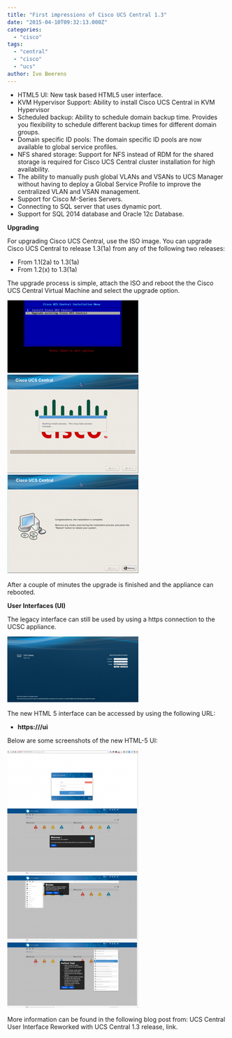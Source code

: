 ```yaml
---
title: "First impressions of Cisco UCS Central 1.3"
date: "2015-04-10T09:32:13.000Z"
categories: 
  - "cisco"
tags: 
  - "central"
  - "cisco"
  - "ucs"
author: Ivo Beerens
---
```


- HTML5 UI: New task based HTML5 user interface.
- KVM Hypervisor Support: Ability to install Cisco UCS Central in KVM Hypervisor
- Scheduled backup: Ability to schedule domain backup time. Provides you flexibility to schedule different backup times for different domain groups.
- Domain specific ID pools: The domain specific ID pools are now available to global service profiles.
- NFS shared storage: Support for NFS instead of RDM for the shared storage is required for Cisco UCS Central cluster installation for high availability.
- The ability to manually push global VLANs and VSANs to UCS Manager without having to deploy a Global Service Profile to improve the centralized VLAN and VSAN management.
- Support for Cisco M-Series Servers.
- Connecting to SQL server that uses dynamic port.
- Support for SQL 2014 database and Oracle 12c Database.

**Upgrading**

For upgrading Cisco UCS Central, use the ISO image. You can upgrade Cisco UCS Central to release 1.3(1a) from any of the following two releases:

- From 1.1(2a) to 1.3(1a)
- From 1.2(x) to 1.3(1a)

The upgrade process is simple, attach the ISO and reboot the the Cisco UCS Central Virtual Machine and select the upgrade option.

[![1](images/1-300x166.png)](images/1.png) [![2](images/2-300x226.png)](https://www.ivobeerens.nl/wp-content/uploads/2015/04/2.png) [![3](images/3-300x226.png)](https://www.ivobeerens.nl/wp-content/uploads/2015/04/3.png)

After a couple of minutes the upgrade is finished and the appliance can rebooted.

**User Interfaces (UI)**

The legacy interface can still be used by using a https connection to the UCSC appliance.

[![4](images/4-300x150.png)](images/4.png)

The new HTML 5 interface can be accessed by using the following URL:

- **https://<ucs central ip>/ui**

Below are some screenshots of the new HTML-5 UI:

[![5](images/5-300x130.png)](images/5.png) [![6](images/6-300x150.png)](https://www.ivobeerens.nl/wp-content/uploads/2015/04/6.png) [![7](images/7-300x150.png)](https://www.ivobeerens.nl/wp-content/uploads/2015/04/7.png) [![8](images/8-300x150.png)](https://www.ivobeerens.nl/wp-content/uploads/2015/04/8.png)

More information can be found in the following blog post from: UCS Central User Interface Reworked with UCS Central 1.3 release, link.



